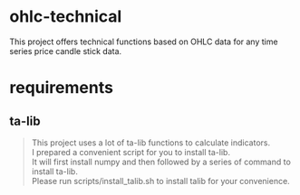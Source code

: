 # ohlc-technical
This project offers technical functions based on OHLC data for any time series price candle stick data.

# requirements
## ta-lib
>This project uses a lot of ta-lib functions to calculate indicators.  
>I prepared a convenient script for you to install ta-lib.   
> It will first install numpy and then followed by a series of command to install ta-lib.  
> Please run scripts/install_talib.sh to install talib for your convenience.